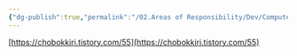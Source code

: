 ```yaml
---
{"dg-publish":true,"permalink":"/02.Areas of Responsibility/Dev/Computer Science & Tech Basic/Python DS Dataframe Sql 비교/","tags":["dev","python","ds"],"noteIcon":""}
---
```



[https://chobokkiri.tistory.com/55](https://chobokkiri.tistory.com/55)